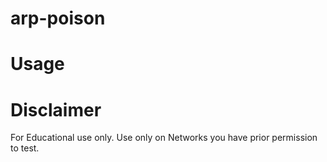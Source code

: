 # arp-poison
# Usage
# Disclaimer
For Educational use only. Use only on Networks you have prior permission to test.
